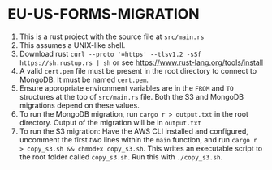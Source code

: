 # EU-US-FORMS-MIGRATION
1. This is a rust project with the source file at `src/main.rs`
1. This assumes a UNIX-like shell.
1. Download rust `curl --proto '=https' --tlsv1.2 -sSf https://sh.rustup.rs | sh` or see https://www.rust-lang.org/tools/install
1. A valid `cert.pem` file must be present in the root directory to connect to MongoDB. It must be named `cert.pem`.
1. Ensure appropriate environment variables are in the `FROM` and `TO` structures at the top of `src/main.rs` file. Both the S3 and MongoDB migrations depend on these values.
1. To run the MongoDB migration, run `cargo r > output.txt` in the root directory. Output of the migration will be in `output.txt`
1. To run the S3 migration: Have the AWS CLI installed and configured, uncomment the first *two* lines within the `main` function, and run `cargo r > copy_s3.sh && chmod+x copy_s3.sh`. This writes an executable script to the root folder called `copy_s3.sh`. Run this with `./copy_s3.sh`.
